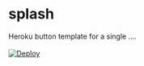 # splash
Heroku button template for a single .... </br></br>
<a href="https://heroku.com/deploy?template=https://github.com/logiclinegmbh/splash">
   <img src="https://www.herokucdn.com/deploy/button.png" alt="Deploy">
</a>
